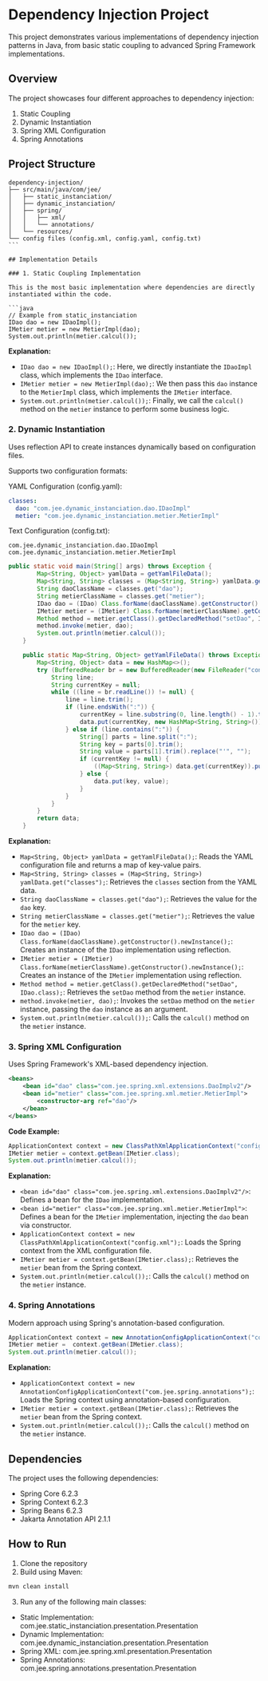 # Dependency Injection Project

This project demonstrates various implementations of dependency injection patterns in Java, from basic static coupling to advanced Spring Framework implementations.

## Overview

The project showcases four different approaches to dependency injection:

1. Static Coupling
2. Dynamic Instantiation
3. Spring XML Configuration
4. Spring Annotations

## Project Structure

````plaintext
dependency-injection/
├── src/main/java/com/jee/
│   ├── static_instanciation/
│   ├── dynamic_instanciation/
│   ├── spring/
│   │   ├── xml/
│   │   └── annotations/
│   └── resources/
└── config files (config.xml, config.yaml, config.txt)
```

## Implementation Details

### 1. Static Coupling Implementation

This is the most basic implementation where dependencies are directly instantiated within the code.

```java
// Example from static_instanciation
IDao dao = new IDaoImpl();
IMetier metier = new MetierImpl(dao);
System.out.println(metier.calcul());
````

**Explanation:**
- `IDao dao = new IDaoImpl();`: Here, we directly instantiate the `IDaoImpl` class, which implements the `IDao` interface.
- `IMetier metier = new MetierImpl(dao);`: We then pass this `dao` instance to the `MetierImpl` class, which implements the `IMetier` interface.
- `System.out.println(metier.calcul());`: Finally, we call the `calcul()` method on the `metier` instance to perform some business logic.


### 2. Dynamic Instantiation

Uses reflection API to create instances dynamically based on configuration files.

Supports two configuration formats:

YAML Configuration (config.yaml):

```yaml
classes:
  dao: "com.jee.dynamic_instanciation.dao.IDaoImpl"
  metier: "com.jee.dynamic_instanciation.metier.MetierImpl"
```

Text Configuration (config.txt):

```text
com.jee.dynamic_instanciation.dao.IDaoImpl
com.jee.dynamic_instanciation.metier.MetierImpl
```

```java
public static void main(String[] args) throws Exception {
        Map<String, Object> yamlData = getYamlFileData();
        Map<String, String> classes = (Map<String, String>) yamlData.get("classes");
        String daoClassName = classes.get("dao");
        String metierClassName = classes.get("metier");
        IDao dao = (IDao) Class.forName(daoClassName).getConstructor().newInstance();
        IMetier metier = (IMetier) Class.forName(metierClassName).getConstructor().newInstance();
        Method method = metier.getClass().getDeclaredMethod("setDao", IDao.class);
        method.invoke(metier, dao);
        System.out.println(metier.calcul());
    }

    public static Map<String, Object> getYamlFileData() throws Exception {
        Map<String, Object> data = new HashMap<>();
        try (BufferedReader br = new BufferedReader(new FileReader("config.yaml"))) {
            String line;
            String currentKey = null;
            while ((line = br.readLine()) != null) {
                line = line.trim();
                if (line.endsWith(":")) {
                    currentKey = line.substring(0, line.length() - 1).trim();
                    data.put(currentKey, new HashMap<String, String>());
                } else if (line.contains(":")) {
                    String[] parts = line.split(":");
                    String key = parts[0].trim();
                    String value = parts[1].trim().replace("'", "");
                    if (currentKey != null) {
                        ((Map<String, String>) data.get(currentKey)).put(key, value);
                    } else {
                        data.put(key, value);
                    }
                }
            }
        }
        return data;
    }
```

**Explanation:**
- `Map<String, Object> yamlData = getYamlFileData();`: Reads the YAML configuration file and returns a map of key-value pairs.
- `Map<String, String> classes = (Map<String, String>) yamlData.get("classes");`: Retrieves the `classes` section from the YAML data.
- `String daoClassName = classes.get("dao");`: Retrieves the value for the `dao` key.
- `String metierClassName = classes.get("metier");`: Retrieves the value for the `metier` key.
- `IDao dao = (IDao) Class.forName(daoClassName).getConstructor().newInstance();`: Creates an instance of the `IDao` implementation using reflection.
- `IMetier metier = (IMetier) Class.forName(metierClassName).getConstructor().newInstance();`: Creates an instance of the `IMetier` implementation using reflection.
- `Method method = metier.getClass().getDeclaredMethod("setDao", IDao.class);`: Retrieves the `setDao` method from the `metier` instance.
- `method.invoke(metier, dao);`: Invokes the `setDao` method on the `metier` instance, passing the `dao` instance as an argument.
- `System.out.println(metier.calcul());`: Calls the `calcul()` method on the `metier` instance.



### 3. Spring XML Configuration

Uses Spring Framework's XML-based dependency injection.

```xml
<beans>
    <bean id="dao" class="com.jee.spring.xml.extensions.DaoImplv2"/>
    <bean id="metier" class="com.jee.spring.xml.metier.MetierImpl">
        <constructor-arg ref="dao"/>
    </bean>
</beans>
```

**Code Example:**
```java
ApplicationContext context = new ClassPathXmlApplicationContext("config.xml");
IMetier metier = context.getBean(IMetier.class);
System.out.println(metier.calcul());
```

**Explanation:**
- `<bean id="dao" class="com.jee.spring.xml.extensions.DaoImplv2"/>`: Defines a bean for the `IDao` implementation.
- `<bean id="metier" class="com.jee.spring.xml.metier.MetierImpl">`: Defines a bean for the `IMetier` implementation, injecting the `dao` bean via constructor.
- `ApplicationContext context = new ClassPathXmlApplicationContext("config.xml");`: Loads the Spring context from the XML configuration file.
- `IMetier metier = context.getBean(IMetier.class);`: Retrieves the `metier` bean from the Spring context.
- `System.out.println(metier.calcul());`: Calls the `calcul()` method on the `metier` instance.


### 4. Spring Annotations

Modern approach using Spring's annotation-based configuration.

```java
ApplicationContext context = new AnnotationConfigApplicationContext("com.jee.spring.annotations");
IMetier metier =  context.getBean(IMetier.class);
System.out.println(metier.calcul());
```

**Explanation:**
- `ApplicationContext context = new AnnotationConfigApplicationContext("com.jee.spring.annotations");`: Loads the Spring context using annotation-based configuration.
- `IMetier metier = context.getBean(IMetier.class);`: Retrieves the `metier` bean from the Spring context.
- `System.out.println(metier.calcul());`: Calls the `calcul()` method on the `metier` instance.


## Dependencies

The project uses the following dependencies:

- Spring Core 6.2.3
- Spring Context 6.2.3
- Spring Beans 6.2.3
- Jakarta Annotation API 2.1.1

## How to Run

1. Clone the repository
2. Build using Maven:

```bash
mvn clean install
```

3. Run any of the following main classes:

- Static Implementation: com.jee.static_instanciation.presentation.Presentation
- Dynamic Implementation: com.jee.dynamic_instanciation.presentation.Presentation
- Spring XML: com.jee.spring.xml.presentation.Presentation
- Spring Annotations: com.jee.spring.annotations.presentation.Presentation
